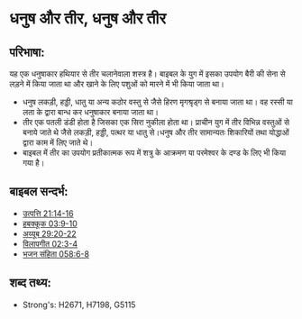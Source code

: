 # धनुष और तीर, धनुष और तीर #

## परिभाषा: ##

यह एक धनुषाकार हथियार से तीर चलानेवाला शस्त्र है। बाइबल के युग में इसका उपयोग बैरी की सेना से लड़ने में किया जाता था और खाने के लिए पशुओं को मारने में भी किया जाता था।

* धनुष लकड़ी, हड्डी, धातु या अन्य कठोर वस्तु से जैसे हिरण मृगश्रृड्ग से बनाया जाता था। वह रस्सी या लता के द्वारा बान्ध कर धनुषाकार बनाया जाता था।
* तीर एक पतली डंडी होता है जिसका एक सिरा नुकीला होता था। प्राचीन युग में तीर विभिन्न वस्तुओं से बनाये जाते थे जैसे लकड़ी, हड्डी, पत्थर या धातु से।धनुष और तीर सामान्यतः शिकारियों तथा योद्धाओं द्वारा काम में लिए जाते थे।
* बाइबल में तीर का उपयोग प्रतीकात्मक रूप में शत्रु के आक्रमण या परमेश्वर के दण्ड के लिए भी किया गया है।

## बाइबल सन्दर्भ: ##

* [उत्पत्ति 21:14-16](rc://hi/tn/help/gen/21/14)
* [हबक्कूक 03:9-10](rc://hi/tn/help/hab/03/09)
* [अय्यूब 29:20-22](rc://hi/tn/help/job/29/20)
* [विलापगीत 02:3-4](rc://hi/tn/help/lam/02/03)
* [भजन संहिता 058:6-8](rc://hi/tn/help/psa/058/006)

## शब्द तथ्य: ##

* Strong's: H2671, H7198, G5115
